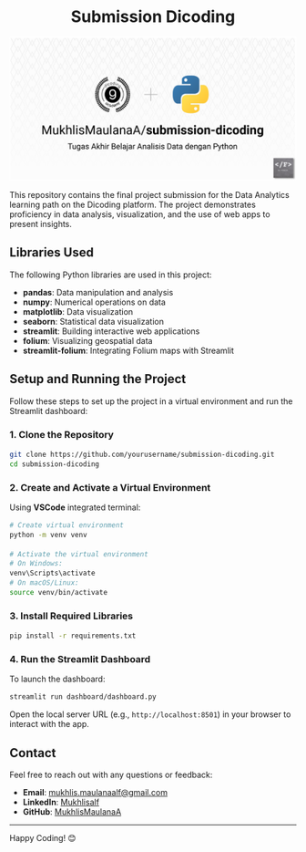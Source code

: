 <h1 align="center">Submission Dicoding</h1>

![bannner](banner-repo-github-submission-dicoding.png)

This repository contains the final project submission for the Data Analytics learning path on the Dicoding platform. The project demonstrates proficiency in data analysis, visualization, and the use of web apps to present insights.

## **Libraries Used**
The following Python libraries are used in this project:

- **pandas**: Data manipulation and analysis
- **numpy**: Numerical operations on data
- **matplotlib**: Data visualization
- **seaborn**: Statistical data visualization
- **streamlit**: Building interactive web applications
- **folium**: Visualizing geospatial data
- **streamlit-folium**: Integrating Folium maps with Streamlit

## **Setup and Running the Project**

Follow these steps to set up the project in a virtual environment and run the Streamlit dashboard:

### 1. Clone the Repository
```bash
git clone https://github.com/yourusername/submission-dicoding.git
cd submission-dicoding
```

### 2. Create and Activate a Virtual Environment

Using **VSCode** integrated terminal:

```bash
# Create virtual environment
python -m venv venv

# Activate the virtual environment
# On Windows:
venv\Scripts\activate
# On macOS/Linux:
source venv/bin/activate
```

### 3. Install Required Libraries

```bash
pip install -r requirements.txt
```

### 4. Run the Streamlit Dashboard

To launch the dashboard:

```bash
streamlit run dashboard/dashboard.py
```

Open the local server URL (e.g., `http://localhost:8501`) in your browser to interact with the app.

## **Contact**

Feel free to reach out with any questions or feedback:

- **Email**: [mukhlis.maulanaalf@gmail.com](mailto:mukhlis.maulanaalf@gmail.com)
- **LinkedIn**: [Mukhlisalf](https://www.linkedin.com/in/mukhlisalf/)
- **GitHub**: [MukhlisMaulanaA](https://github.com/MukhlisMaulanaA)

---

Happy Coding! 😊

